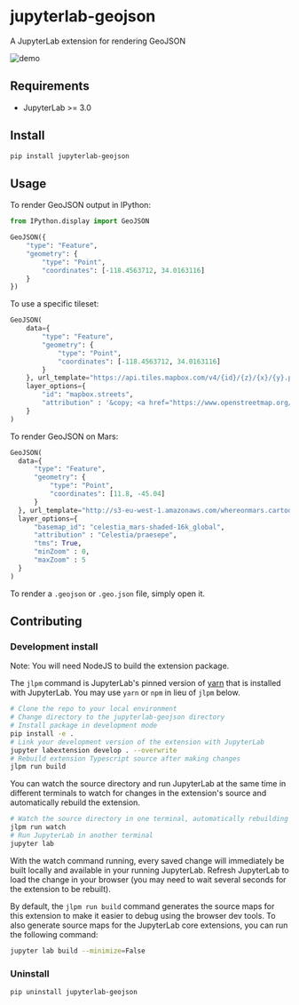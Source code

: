# jupyterlab-geojson

A JupyterLab extension for rendering GeoJSON

![demo](http://g.recordit.co/SsWJCpKIJy.gif)

## Requirements

- JupyterLab >= 3.0

## Install

```bash
pip install jupyterlab-geojson
```

## Usage

To render GeoJSON output in IPython:

```python
from IPython.display import GeoJSON

GeoJSON({
    "type": "Feature",
    "geometry": {
        "type": "Point",
        "coordinates": [-118.4563712, 34.0163116]
    }
})
```

To use a specific tileset:

```python
GeoJSON(
    data={
        "type": "Feature",
        "geometry": {
            "type": "Point",
            "coordinates": [-118.4563712, 34.0163116]
        }
    }, url_template="https://api.tiles.mapbox.com/v4/{id}/{z}/{x}/{y}.png?access_token=[MAPBOX_ACCESS_TOKEN]",
    layer_options={
        "id": "mapbox.streets",
        "attribution" : '&copy; <a href="https://www.openstreetmap.org/copyright">OpenStreetMap</a>'
    }
)
```

To render GeoJSON on Mars:

```python
GeoJSON(
  data={
      "type": "Feature",
      "geometry": {
          "type": "Point",
          "coordinates": [11.8, -45.04]
      }
  }, url_template="http://s3-eu-west-1.amazonaws.com/whereonmars.cartodb.net/{basemap_id}/{z}/{x}/{y}.png",
  layer_options={
      "basemap_id": "celestia_mars-shaded-16k_global",
      "attribution" : "Celestia/praesepe",
      "tms": True,
      "minZoom" : 0,
      "maxZoom" : 5
  }
)
```

To render a `.geojson` or `.geo.json` file, simply open it.

## Contributing

### Development install

Note: You will need NodeJS to build the extension package.

The `jlpm` command is JupyterLab's pinned version of
[yarn](https://yarnpkg.com/) that is installed with JupyterLab. You may use
`yarn` or `npm` in lieu of `jlpm` below.

```bash
# Clone the repo to your local environment
# Change directory to the jupyterlab-geojson directory
# Install package in development mode
pip install -e .
# Link your development version of the extension with JupyterLab
jupyter labextension develop . --overwrite
# Rebuild extension Typescript source after making changes
jlpm run build
```

You can watch the source directory and run JupyterLab at the same time in different terminals to watch for changes in the extension's source and automatically rebuild the extension.

```bash
# Watch the source directory in one terminal, automatically rebuilding when needed
jlpm run watch
# Run JupyterLab in another terminal
jupyter lab
```

With the watch command running, every saved change will immediately be built locally and available in your running JupyterLab. Refresh JupyterLab to load the change in your browser (you may need to wait several seconds for the extension to be rebuilt).

By default, the `jlpm run build` command generates the source maps for this extension to make it easier to debug using the browser dev tools. To also generate source maps for the JupyterLab core extensions, you can run the following command:

```bash
jupyter lab build --minimize=False
```

### Uninstall

```bash
pip uninstall jupyterlab-geojson
```
